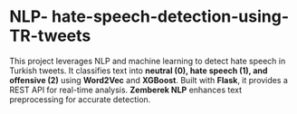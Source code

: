 # NLP- hate-speech-detection-using-TR-tweets
  This project leverages NLP and machine learning to detect hate speech in Turkish tweets. It classifies text into **neutral (0), hate speech (1), and offensive (2)** using **Word2Vec** and **XGBoost**. Built with **Flask**, it provides a REST API for real-time analysis. **Zemberek NLP** enhances text preprocessing for accurate detection.
